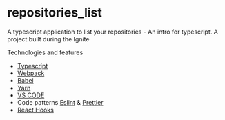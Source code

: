 # repositories_list
A typescript application to list your repositories - An intro for typescript.
A project built during the Ignite 

Technologies and features


- [Typescript](https://www.typescriptlang.org/)
- [Webpack](https://webpack.js.org/)
- [Babel](https://babeljs.io/)
- [Yarn](https://yarnpkg.com/)
- [VS CODE](https://code.visualstudio.com/)
- Code patterns [Eslint](https://eslint.org/) & [Prettier](https://prettier.io/)
- [React Hooks](https://reactjs.org/)
